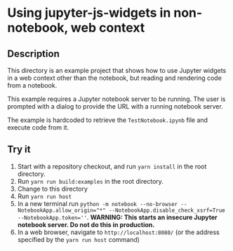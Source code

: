 # Using jupyter-js-widgets in non-notebook, web context

## Description

This directory is an example project that shows how to use Jupyter widgets in a
web context other than the notebook, but reading and rendering code from a
notebook.

This example requires a Jupyter notebook server to be running. The user is
prompted with a dialog to provide the URL with a running notebook server.

The example is hardcoded to retrieve the `TestNotebook.ipynb` file and execute
code from it.

## Try it

1. Start with a repository checkout, and run `yarn install` in the root directory.
2. Run `yarn run build:examples` in the root directory.
3. Change to this directory
4. Run `yarn run host`
5. In a new terminal run `python -m notebook --no-browser --NotebookApp.allow_origin="*" --NotebookApp.disable_check_xsrf=True --NotebookApp.token=''`. **WARNING: This starts an insecure Jupyter notebook server. Do not do this in production.**
6. In a web browser, navigate to `http://localhost:8080/` (or the address specified by the `yarn run host` command)
